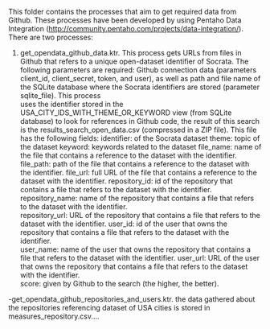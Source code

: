 This folder contains the processes that aim to get required data from Github. These processes have been developed by using Pentaho Data Integration (http://community.pentaho.com/projects/data-integration/). There are two processes:

1. get_opendata_github_data.ktr. This process gets URLs from files in Github that refers to a unique open-dataset identifier of Socrata. The following parameters are required: Github connection data (parameters client_id, client_secret, token, and user), as well as path and file name of the SQLite database where the Socrata identifiers are stored (parameter sqlite_file).	This process	
uses the identifier stored in the  USA_CITY_IDS_WITH_THEME_OR_KEYWORD view (from SQLite database) to look for references in Github code, the result of this search is the results_search_open_data.csv (compressed in a ZIP file). This file has the following fields:
identifier: of the Socrata dataset
theme: topic of the dataset
keyword: keywords related to the dataset
file_name: name of the file that contains a reference to the dataset with the identifier.
file_path: path of the file that contains a reference to the dataset with the identifier.
file_url: full URL of the file that contains a reference to the dataset with the identifier.
repository_id: id of the repository that contains a file that refers to the dataset with the identifier.	
repository_name: name of the repository that contains a file that refers to the dataset with the identifier.	
repository_url: URL of the repository that contains a file that refers to the dataset with the identifier.
user_id: id of the user that owns the repository that contains a file that refers to the dataset with the identifier.	
user_name: name of the user that owns the repository that contains a file that refers to the dataset with the identifier. 
user_url: URL of the user that owns the repository that contains a file that refers to the dataset with the identifier. 	
score: given by Github to the search (the higher, the better). 	


-get_opendata_github_repositories_and_users.ktr.  the data gathered about the repositories referencing dataset of USA cities is stored in measures_repository.csv....
